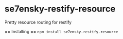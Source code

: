 se7ensky-restify-resource
=========================

Pretty resource routing for restify

== Installing ==
```npm install se7ensky-restify-resource```
